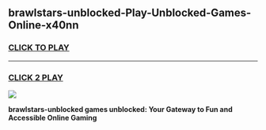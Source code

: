 
## brawlstars-unblocked-Play-Unblocked-Games-Online-x40nn
<h3>
<a href="https://premium76.site?title=brawlstars-unblocked&ref=25A">CLICK TO PLAY</a></h3>
<hr>

<h3>
<a href="https://premium76.site?title=brawlstars-unblocked&ref=25A">CLICK 2 PLAY</a>
  
</h3>

<a href="https://premium76.site?title=brawlstars-unblocked&ref=25A"><img src="https://clearcache.store/games.png"></a>


**brawlstars-unblocked games unblocked: Your Gateway to Fun and Accessible Online Gaming**
